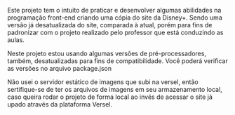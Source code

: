 Este projeto tem o intuito de praticar e desenvolver algumas abilidades na programação front-end criando uma cópia do site da Disney+.
Sendo uma versão já desatualizada do site, comparada à atual, porém para fins de padronizar com o projeto realizado pelo professor que está conduzindo as aulas.

Neste projeto estou usando algumas versões de pré-processadores, também, desatualizadas para fins de compatibilidade.
Você poderá verificar as versões no arquivo package.json

Não usei o servidor estático de imagens que subi na versel, então sertifique-se de ter os arquivos de imagens em seu armazenamento local,
caso queira rodar o projeto de forma local ao invés de acessar o site já upado através da plataforma Versel.
